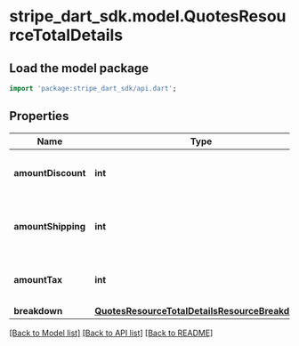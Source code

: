# stripe_dart_sdk.model.QuotesResourceTotalDetails

## Load the model package
```dart
import 'package:stripe_dart_sdk/api.dart';
```

## Properties
Name | Type | Description | Notes
------------ | ------------- | ------------- | -------------
**amountDiscount** | **int** | This is the sum of all the discounts. | 
**amountShipping** | **int** | This is the sum of all the shipping amounts. | [optional] 
**amountTax** | **int** | This is the sum of all the tax amounts. | 
**breakdown** | [**QuotesResourceTotalDetailsResourceBreakdown**](QuotesResourceTotalDetailsResourceBreakdown.md) |  | [optional] 

[[Back to Model list]](../README.md#documentation-for-models) [[Back to API list]](../README.md#documentation-for-api-endpoints) [[Back to README]](../README.md)


